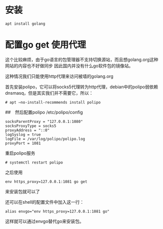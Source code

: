 # 安装
```
apt install golang
```

# 配置go get 使用代理
这个比较麻烦，由于go语言的包管理器不支持切换源站，而且想golang.org这种网站的内容也不好做同步
因此国内并没有什么go软件包的镜像站。

这种情况我们只能使用http代理来访问被墙的golang.org 

首先安装polipo，它可以将socks5代理转为http代理，debian中的polipo弱依赖dnsmasq，但是其实我们并不需要它，所以：

```
# apt —no-install-recommends install polipo
```

##　然后配置polipo
/etc/polipo/config
```
socksParentProxy = "127.0.0.1:1080"
socksProxyType = socks5
proxyAddress = "::0"
logSyslog = true
logFile = /var/log/polipo/polipo.log
proxyPort = 1081
```

重启polipo服务
```
# systemctl restart polipo
```

之后使用
```
env https_proxy=127.0.0.1:1081 go get
```

来安装包就可以了

还可以在shell的配置文件中加入这一行：
```
alias envgo="env https_proxy=127.0.0.1:1081 go"
```
这样就可以通过envgo替代go来安装包。
